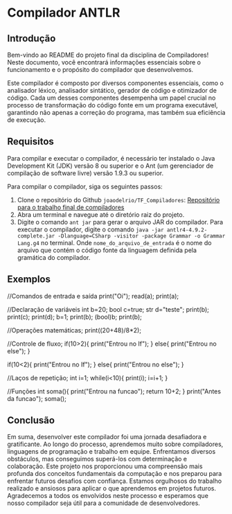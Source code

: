 # Compilador ANTLR

## Introdução

Bem-vindo ao README do projeto final da disciplina de Compiladores! Neste documento, você encontrará informações essenciais sobre o funcionamento e o propósito do compilador que desenvolvemos.

Este compilador é composto por diversos componentes essenciais, como o analisador léxico, analisador sintático, gerador de código e otimizador de código. Cada um desses componentes desempenha um papel crucial no processo de transformação do código fonte em um programa executável, garantindo não apenas a correção do programa, mas também sua eficiência de execução.

## Requisitos

Para compilar e executar o compilador, é necessário ter instalado o Java Development Kit (JDK) versão 8 ou superior e o Ant (um gerenciador de compilação de software livre) versão 1.9.3 ou superior.

Para compilar o compilador, siga os seguintes passos:
1. Clone o repositório do Github `joaodelrio/TF_Compiladores`: [Repositório para o trabalho final de compiladores](https://github.com/joaodelrio/TF_Compiladores)
2. Abra um terminal e navegue até o diretório raiz do projeto.
3. Digite o comando `ant jar` para gerar o arquivo JAR do compilador. Para executar o compilador, digite o comando `java -jar antlr4-4.9.2-complete.jar -Dlanguage=CSharp -visitor -package Grammar -o Grammar Lang.g4` no terminal. Onde `nome_do_arquivo_de_entrada` é o nome do arquivo que contém o código fonte da linguagem definida pela gramática do compilador.

## Exemplos

//Comandos de entrada e saída
print("Oi");
read(a);
print(a);

//Declaração de variáveis
int b=20;
bool c=true;
str d="teste";
print(b);
print(c);
print(d);
b=1;
print(b);
(bool)b;
print(b);

//Operações matemáticas;
print((20+48)/8*2);

//Controle de fluxo;
if(10>2){
    print("Entrou no If");
}
else{
    print("Entrou no else");
}

if(10<2){
    print("Entrou no If");
}
else{
    print("Entrou no else");
}

//Laços de repetição;
int i=1;
while(i<10){
    print(i);
    i=i+1;
}

//Funções
int soma(){
    print("Entrou na funcao");
    return 10+2;
}
print("Antes da funcao");
soma();

## Conclusão
Em suma, desenvolver este compilador foi uma jornada desafiadora e gratificante. Ao longo do processo, aprendemos muito sobre compiladores, linguagens de programação e trabalho em equipe. Enfrentamos diversos obstáculos, mas conseguimos superá-los com determinação e colaboração. Este projeto nos proporcionou uma compreensão mais profunda dos conceitos fundamentais da computação
e nos preparou para enfrentar futuros desafios com confiança. Estamos orgulhosos do trabalho realizado e ansiosos para aplicar o que aprendemos em projetos futuros. Agradecemos a todos os envolvidos neste processo e esperamos que nosso compilador seja útil para a comunidade de desenvolvedores.
